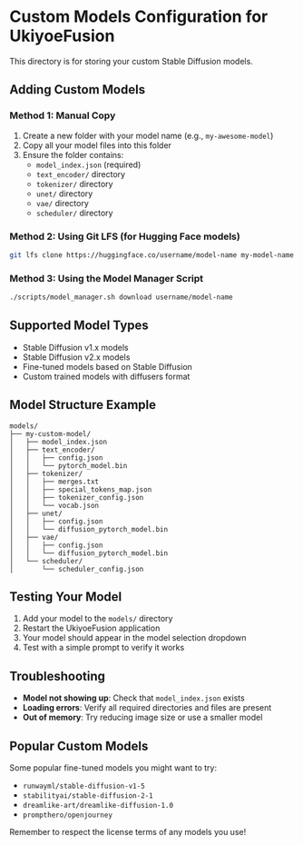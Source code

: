 # Custom Models Configuration for UkiyoeFusion

This directory is for storing your custom Stable Diffusion models.

## Adding Custom Models

### Method 1: Manual Copy

1. Create a new folder with your model name (e.g., `my-awesome-model`)
2. Copy all your model files into this folder
3. Ensure the folder contains:
   - `model_index.json` (required)
   - `text_encoder/` directory
   - `tokenizer/` directory
   - `unet/` directory
   - `vae/` directory
   - `scheduler/` directory

### Method 2: Using Git LFS (for Hugging Face models)

```bash
git lfs clone https://huggingface.co/username/model-name my-model-name
```

### Method 3: Using the Model Manager Script

```bash
./scripts/model_manager.sh download username/model-name
```

## Supported Model Types

- Stable Diffusion v1.x models
- Stable Diffusion v2.x models
- Fine-tuned models based on Stable Diffusion
- Custom trained models with diffusers format

## Model Structure Example

```
models/
├── my-custom-model/
│   ├── model_index.json
│   ├── text_encoder/
│   │   ├── config.json
│   │   └── pytorch_model.bin
│   ├── tokenizer/
│   │   ├── merges.txt
│   │   ├── special_tokens_map.json
│   │   ├── tokenizer_config.json
│   │   └── vocab.json
│   ├── unet/
│   │   ├── config.json
│   │   └── diffusion_pytorch_model.bin
│   ├── vae/
│   │   ├── config.json
│   │   └── diffusion_pytorch_model.bin
│   └── scheduler/
│       └── scheduler_config.json
```

## Testing Your Model

1. Add your model to the `models/` directory
2. Restart the UkiyoeFusion application
3. Your model should appear in the model selection dropdown
4. Test with a simple prompt to verify it works

## Troubleshooting

- **Model not showing up**: Check that `model_index.json` exists
- **Loading errors**: Verify all required directories and files are present
- **Out of memory**: Try reducing image size or use a smaller model

## Popular Custom Models

Some popular fine-tuned models you might want to try:

- `runwayml/stable-diffusion-v1-5`
- `stabilityai/stable-diffusion-2-1`
- `dreamlike-art/dreamlike-diffusion-1.0`
- `prompthero/openjourney`

Remember to respect the license terms of any models you use!
